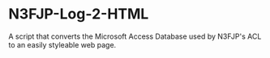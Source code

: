 # N3FJP-Log-2-HTML
 A script that converts the Microsoft Access Database used by N3FJP's ACL to an easily styleable web page. 

